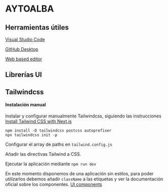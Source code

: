 # AYTOALBA

## Herramientas útiles

[Visual Studio Code](https://code.visualstudio.com/download)

[GitHub Desktop](https://desktop.github.com/)

[Web based editor](https://docs.github.com/en/codespaces/the-githubdev-web-based-editor)
## Librerías UI

## Tailwindcss

#### Instalación manual
Instalar y configurar manualmente Tailwindcss, siguiendo las instrucciones  [Install Tailwind CSS with Next.js](https://https://tailwindcss.com/docs/guides/nextjs)


```
npm install -D tailwindcss postcss autoprefixer
npx tailwindcss init -p
```

Configurar el array de paths en `tailwind.config.js`

Añadir las directivas Tailwind a CSS.

Ejecutar la aplicación mediante `npm run dev`

En este momento disponemos de una aplicación sin estilos, para poder utilizarlos debemos añadir `className` a las etiquetas y ver la documentación oficial sobre los componentes. [UI components](https://tailwindui.com/)


